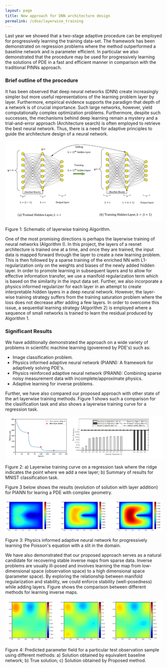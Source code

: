```yaml
---
layout: page
title: New approach for DNN architecture design
permalink: /cdse/layerwise_training
---
```


 

Last year we showed that a two-stage adaptive procedure can be employed for progressively learning the training data-set. The framework has been demonstrated on regression problems where the method outperformed a baseline network and is parameter efficient. In particular we also demonstrated that the procedure may be used for progressively learning the solutions of PDE in a fast and efficient manner in comparison with the traditional PINNs approach.


### Brief outline of the procedure

It has been observed that deep neural networks (DNN) create increasingly
simpler but more useful  representations  of the learning problem layer by layer. Furthermore, empirical
evidence supports the paradigm that depth of a network is of crucial
importance. Such large networks, however, yield
computationally complex optimization problems. Furthermore, despite
such successes, the mechanisms behind deep learning remain a mystery
and a trial-and-error approach (Architecture search) is often employed to retrieve the best
neural network.  Thus, there is a need for
adaptive principles to guide the architecture design of a neural network.

<p align="center">
<img src="/assets/figures/Krish/schematic.png">
<figcaption>Figure 1: Schematic of layerwise training Algorithm.</figcaption>
</p>



One of the most promising directions is perhaps the layerwise training of neural
networks (Algorithm I).  In this project, the layers of a resnet architecture is trained one at a time, and once they are trained, the input data is mapped forward through the layer to create a new learning problem.  This  is then
followed by a sparse training
of the enriched NN with L1-regularization only on the weights
and biases of the newly added hidden layer. In order to promote learning in subsequent layers and to allow for effective information transfer, we use a manifold regularization term which is based on the similarity in the input data set. Further, we also incorporate a physics informed regularizer for each layer in an attempt to create interpretable hidden layers in a deep neural network. However, the layer-wise training strategy suffers from the training saturation problem where the loss does not decrease after adding a few layers. In order to overcome this issue, a sequential learning strategy (Algorithm 2) is employed
where a sequence of small networks is trained to learn the residual produced by Algorithm 1.  


### Significant Results

We have additionally demonstrated the approach on a wide variety of problems in scientific machine learning (goverened by PDE's) such as:

* Image classification problem.
* Physics informed adaptive neural network (PIANN): A framework for adaptively solving PDE's.
* Physics reinforced adaptive neural network (PRANN): Combining sparse noisy measurement data with incomplete/approximate physics.
* Adaptive learning for inverse problems.

Further, we have also compared our proposed approach with other state of the art layerwise training methods. Figure 1 shows such a comparison for the clasiification task and also shows a layerwise training curve for a regression task.



<p align="center">
<img src="/assets/figures/Krish/summary.png">
<figcaption>Figure 2: a) Layerwise training curve on a regression task where the ridge indicates the point where we add a new layer; b) Summary of results for MNIST classification task.</figcaption>
</p>

Figure 3 below shows the results (evolution of solution with layer addition) for PIANN for learing a PDE with complex geometry.   


<p align="center">
<img src="/assets/figures/Krish/PIANN.png">
<figcaption>Figure 3: Physics informed adaptive neural network for progressively learning the Poisson's equation with a slit in the domain.</figcaption>
</p>

We have also demonstrated that our proposed approach serves as a natural candidate for recovering stable inverse maps from sparse data. Inverse problems are usually ill-posed and  involves learning the map from low-dimensional space (observation space) to a high dimensional space (parameter space). By exploring the relationship between manifold regularization and stability, we could enforce stability (well-posedness) while adding layers. Figure shows the comparison between different methods for learning inverse maps.
 
<p align="center">
<img src="/assets/figures/Krish/inverse.png">
<figcaption>Figure 4: Predicted parameter field for a particular test observation sample using different methods: a) Solution obtained by equivalent baseline network; b) True solution; c)  Solution
obtained by Proposed method.</figcaption>
</p>
    



